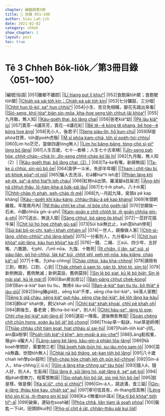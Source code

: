 ```yaml
---
chapter: 鹹酸甜第3冊
title: 📖 目錄 051~100
author: Siau Lah-jih
date: 2021-02-02
category: chheh
show_chapter: 1
layout: post
toc: true
---
```


# Tē 3 Chheh Bo̍k-lio̍k／第3冊目錄 〈051~100〉

|編號|俗語|
|051|離鄉不離腔|
||[Lī hiang put lī khiuⁿ](04-21.html)|
|052|食飽屎to̍h緊；食飽駛to̍h緊|
||[Chia̍h pá sái to̍h kín；Chia̍h pá sái to̍h kín](04-22.html)|
|053|七分鑼鼓，三分唱|
||[Chhit hun lô-kó͘, saⁿ hun chhiùⁿ](04-22.html)|
|054|小生、苦旦免相瞞，腳花先踏出來看|
||[Sió-seng, khó͘-tòaⁿ bián sio-môa, kha-hoe seng ta̍h chhut-lâi khòaⁿ](04-24.html)|
|055|九月颱，無人知|
||[Káu-goe̍h thai, bô lâng chai](04-25.html)|
|056|爸老kiáⁿ幼|
||[Pē lāu kiáⁿ iù](04-26.html)|
|057|賣茶--ê講茶芳，賣花--ê講花紅|
||[Bē tê--ê kóng tê phang, bē hoe--ê kóng hoe âng](04-27.html)|
|058|先小人，後君子|
||[Seng siáu-jîn, hō͘ kun-chú](04-28.html)|
|059|M̄是phòa甘蔗，to̍h是poe̍h虎鬚|
||[M̄ sī phòa kam-chià, to̍h sī poe̍h-hó͘-chhiu](04-29.html)|
|060|Lim ho͘茫茫，當做四邊lóng無人|
||[Lim ho͘ bâng-bâng, tòng-chò sì-piⁿ lóng bô lâng](04-30.html)|
|061|人生百歲，七十--者稀；人生七十古來稀|
||[Jîn-seng pah hòe, chhit-cha̍p--chiá hi; Jîn-seng chhit-cha̍p kó͘ lâi hi](05-01.html)|
|062|九月颱，無人知（2）|
||[Káu-goe̍h thai, bô lâng chai（2）](05-02.html)|
|063|Ta-ke有嘴，新婦無話|
||[Ta-ke ū chhùi, sin-pū bô ōe](05-03.html)|
|064|貪伊一斗米，失卻半年糧|
||[Tham i chi̍t-táu bí, sit-khiok pòaⁿ-nî niû](05-04.html)|
|065|騙人去洗浴，衫á褲hiaⁿh leh走|
||[Phiàn lâng khì sé-e̍k, saⁿ-á-khò͘ hiaⁿh leh cháu](05-05.html)|
|066|紅柿nā出頭，羅漢腳á目屎流|
||[Âng-khī nā chhut-thâu, lô-hàn-kha-á ba̍k-sái lâu](05-06.html)|
|067|七十m̄ phah，八十m̄罵|
||[Chhit-cha̍p m̄ phah, peh-cha̍p m̄ mē](05-07.html)|
|068|九--月起九降，臭頭á pê kap khàng|
||[Káu--goe̍h khí káu-kàng, chhàu-thâu-á pê kap khàng](05-08.html)|
|069|年頭飼雞栽，年尾做月內|
||[Nî thâu chhī ke chai, nî bóe chò goe̍h-lāi](05-09.html)|
|070|甘願挨一石米、m̄願chhōa gín-á-phí|
||[Kam-goān e chi̍t-chio̍h bí, m̄ goān chhōa gín-á-phí](05-10.html)|
|071|送出，無送入窟|
||[Sàng chhut, bô sàng ji̍p khut](05-11.html)|
|072|一蕊好花插牛屎|
||[Chi̍t lúi hó hoe chhah gû-sái](05-12.html)|
|073|Súi bái無比止，kah意khah慘死|
||[Súi bái bô-pí-chí, kah-ì khah chhám sí](05-13.html)|
|074|一世人，親像做人客|
||[Chi̍t-sì-lâng, chhin-chhiūⁿ chò lâng-kheh](05-14.html)|
|075|一分看別人，九分看ka-tī|
||[Chi̍t hun khòaⁿ pa̍t-lâng, káu hun khòaⁿ ka-tī](05-15.html)|
|076|一錢、二緣、三súi、四少年、五好嘴、六敢跪、七phî、八mî-nōa、九強、十敢死|
||[It chiân, jī iân, saⁿ súi, sì siàu-liân, gō͘ hó-chhùi, la̍k káⁿ kūi, chhit phî, peh mî-nōa, káu kiâng, cha̍p káⁿ-sí](05-16.html)|
|077|十嘴，九kha-chhng|
||[Cha̍p chhùi, káu kha-chhng](05-17.html)|
|078|讀冊有三到，眼到、口到、心到|
||[Tha̍k chheh ū sam tò, gán tò, khió tò, sim tò](05-18.html)|
|079|新例無設，舊例無滅；新例莫設，舊例莫除|
||[Sin lē bô siat, kū lē bô bia̍t; Sin lē mài siat, kū lē mài tî](05-19.html)|
|080|Ban房出叔公|
||[Ban-pâng chhut chek-kong](05-20.html)|
|081|Ban-á-kiáⁿ ban tiu tiu，無疼ē iáu-siū|
||[Ban-á-kiáⁿ ban tiu tiu, bô thiàⁿ ē iáu-siū](05-21.html)|
|082|Sēng豬giâ灶，sēng kiáⁿ不孝，sēng cha-bó͘-kiáⁿ，bē落人家教|
||[Sēng ti giâ chàu, sēng kiáⁿ put-hàu, sēng cha-bó͘-kiáⁿ, bē lo̍h lâng ka-kàu](05-22.html)|
|083|飼kiáⁿ khah快，飼父khah oh|
||[Chhī kiáⁿ khah khoài, chhī pē khah oh](05-23.html)|
|084|飼後生，養老衰；飼cha-bó͘-kiáⁿ，別人ê|
||[Chhī hāu-seⁿ, iáng ló soe; Chhī cha-bó͘-kiáⁿ pa̍t-lâng ê](05-24.html)|
|085|選前一陣風，選後無影無蹤|
||[Soán chêng chi̍t chūn hong, soán āu bô iáⁿ bô chong](05-25.html)|
|086|Thia̍p草一點訣，hiat草是師傅|
||[Thia̍p chháu chi̍t tiám koat, hiat chháu sī sai-hū](05-26.html)|
|087|Poa̍h-lo̍h kiáⁿ-jî坑，ám糜á相爭|
||[Poa̍h-lo̍h kiáⁿ-jî kheⁿ, àm-moâi-á sio-cheⁿ](05-27.html)|
|088|Lāng鬆假重，猴gín-á騙大人|
||[Lāng-sang ké tāng, kâu-gín-á phiàn tōa-lâng](05-28.html)|
|089|Nā boeh學問好，需要問三老|
||[Nā boeh ha̍k-būn hó, su-iàu mn̄g sam-ló](05-29.html)|
|090|菜nā無蟲，世間to̍h無人|
||[Chhài nā bô thâng, sè-kan to̍h bô lâng](05-30.html)|
|091|八十歲chiah leh學pûn鼓吹|
||[Peh-cha̍p hòe chiah leh o̍h pûn kó͘-chhoe](06-01.html)|
|092|Gín-á人，kha-chhng三斗火|
||[Gín-á lâng kha-chhng saⁿ táu hóe](06-02.html)|
|093|隨人ê，隨人好，別人ê，生虱母|
||[Sûi lâng ê, sûi lâng hó, pa̍t-lâng ê, seⁿ sat-bó](06-03.html)|
|094|相phah恨無力，相罵恨無話|
||[Sio-phah hīn bô la̍t, sio mē hīn bô ōe](06-04.html)|
|095|鉸是樣，做是像|
||[Ka sī iūⁿ, chò sī chhiūⁿ](06-05.html)|
|096|Gín-á人，跳過溝，食三甌|
||[Gín-á-lâng, thiàu kòe kau, chia̍h saⁿ au](06-06.html)|
|097|寧可信其有，m̄-thang信其無|
||[Lêng khó sìn kî iú, m̄-thang sìn kî bû](06-07.html)|
|098|Ka-tī無看tio̍h耳á|
||[Ka-tī bô khòaⁿ tio̍h hīⁿ-á](06-08.html)|
|099|破柴，連砧也soah破|
||[Phòa chhâ, liân tiam iā soah phòa](06-09.html)|
|100|飯匙一下ia̍t，田頭排kui列|
||[Pn̄g-sî chi̍t ē ia̍t, chhân-thâu pâi kui lia̍t](06-10.html)|